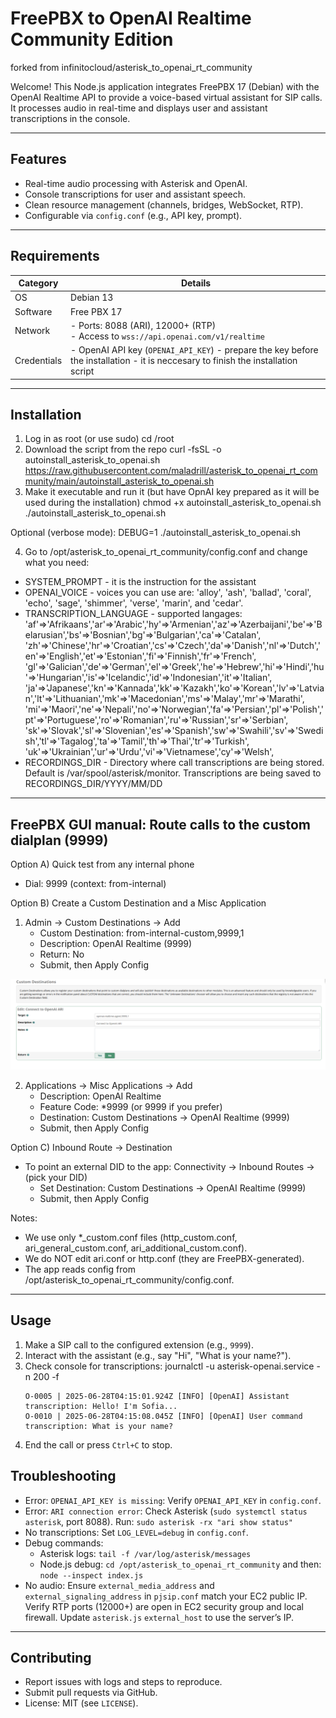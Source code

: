 # FreePBX to OpenAI Realtime Community Edition
forked from infinitocloud/asterisk_to_openai_rt_community

Welcome! This Node.js application integrates FreePBX 17 (Debian) with the OpenAI Realtime API to provide a voice-based virtual assistant for SIP calls. It processes audio in real-time and displays user and assistant transcriptions in the console. 

---

## Features
- Real-time audio processing with Asterisk and OpenAI.
- Console transcriptions for user and assistant speech.
- Clean resource management (channels, bridges, WebSocket, RTP).
- Configurable via `config.conf` (e.g., API key, prompt).

---

## Requirements
| Category      | Details                                      |
|---------------|---------------------------------------------|
| OS            | Debian 13                            |
| Software      | Free PBX 17
| Network       | - Ports: 8088 (ARI), 12000+ (RTP)<br>- Access to `wss://api.openai.com/v1/realtime` |
| Credentials   | - OpenAI API key (`OPENAI_API_KEY`) - prepare the key before the installation - it is neccesary to finish the installation script

---

## Installation
1. Log in as root (or use sudo) 
cd /root
2. Download the script from the repo
curl -fsSL -o autoinstall_asterisk_to_openai.sh https://raw.githubusercontent.com/maladrill/asterisk_to_openai_rt_community/main/autoinstall_asterisk_to_openai.sh
3. Make it executable and run it (but have OpnAI key prepared as it will be used during the installation)
chmod +x autoinstall_asterisk_to_openai.sh
./autoinstall_asterisk_to_openai.sh

Optional (verbose mode):
DEBUG=1 ./autoinstall_asterisk_to_openai.sh

4. Go to /opt/asterisk_to_openai_rt_community/config.conf and change what you need: 
- SYSTEM_PROMPT - it is the instruction for the assistant
- OPENAI_VOICE - voices you can use are: 'alloy', 'ash', 'ballad', 'coral', 'echo', 'sage', 'shimmer', 'verse', 'marin', and 'cedar'.
- TRANSCRIPTION_LANGUAGE - supported langages:  'af'=>'Afrikaans','ar'=>'Arabic','hy'=>'Armenian','az'=>'Azerbaijani','be'=>'Belarusian','bs'=>'Bosnian','bg'=>'Bulgarian','ca'=>'Catalan', 'zh'=>'Chinese','hr'=>'Croatian','cs'=>'Czech','da'=>'Danish','nl'=>'Dutch','en'=>'English','et'=>'Estonian','fi'=>'Finnish','fr'=>'French', 'gl'=>'Galician','de'=>'German','el'=>'Greek','he'=>'Hebrew','hi'=>'Hindi','hu'=>'Hungarian','is'=>'Icelandic','id'=>'Indonesian','it'=>'Italian',   'ja'=>'Japanese','kn'=>'Kannada','kk'=>'Kazakh','ko'=>'Korean','lv'=>'Latvian','lt'=>'Lithuanian','mk'=>'Macedonian','ms'=>'Malay','mr'=>'Marathi', 'mi'=>'Maori','ne'=>'Nepali','no'=>'Norwegian','fa'=>'Persian','pl'=>'Polish','pt'=>'Portuguese','ro'=>'Romanian','ru'=>'Russian','sr'=>'Serbian', 'sk'=>'Slovak','sl'=>'Slovenian','es'=>'Spanish','sw'=>'Swahili','sv'=>'Swedish','tl'=>'Tagalog','ta'=>'Tamil','th'=>'Thai','tr'=>'Turkish', 'uk'=>'Ukrainian','ur'=>'Urdu','vi'=>'Vietnamese','cy'=>'Welsh',
- RECORDINGS_DIR - Directory where call transcriptions are being stored. Default is /var/spool/asterisk/monitor. Transcriptions are being saved to RECORDINGS_DIR/YYYY/MM/DD




--------------------------------------------------------------------------------
FreePBX GUI manual: Route calls to the custom dialplan (9999)
--------------------------------------------------------------------------------

Option A) Quick test from any internal phone
  - Dial: 9999     (context: from-internal)

Option B) Create a Custom Destination and a Misc Application
  1) Admin → Custom Destinations → Add
     - Custom Destination: from-internal-custom,9999,1
     - Description: OpenAI Realtime (9999)
     - Return: No
     - Submit, then Apply Config
       
![Screenshot](https://github.com/maladrill/asterisk_to_openai_rt_community/blob/main/custom_destinations.png)

  2) Applications → Misc Applications → Add
     - Description: OpenAI Realtime
     - Feature Code: *9999   (or 9999 if you prefer)
     - Destination: Custom Destinations → OpenAI Realtime (9999)
     - Submit, then Apply Config

Option C) Inbound Route → Destination
  - To point an external DID to the app:
    Connectivity → Inbound Routes → (pick your DID)
    - Set Destination: Custom Destinations → OpenAI Realtime (9999)
    - Submit, then Apply Config

Notes:
  - We use only *_custom.conf files (http_custom.conf, ari_general_custom.conf, ari_additional_custom.conf).
  - We do NOT edit ari.conf or http.conf (they are FreePBX-generated).
  - The app reads config from /opt/asterisk_to_openai_rt_community/config.conf.
--------------------------------------------------------------------------------

## Usage
1. Make a SIP call to the configured extension (e.g., `9999`).
2. Interact with the assistant (e.g., say "Hi", "What is your name?").
3. Check console for transcriptions:
   journalctl -u asterisk-openai.service -n 200 -f
   ```
   O-0005 | 2025-06-28T04:15:01.924Z [INFO] [OpenAI] Assistant transcription: Hello! I'm Sofia...
   O-0010 | 2025-06-28T04:15:08.045Z [INFO] [OpenAI] User command transcription: What is your name?
   ```
4. End the call or press `Ctrl+C` to stop.

## Troubleshooting
- Error: `OPENAI_API_KEY is missing`: Verify `OPENAI_API_KEY` in `config.conf`.
- Error: `ARI connection error`: Check Asterisk (`sudo systemctl status asterisk`, port 8088). Run: `sudo asterisk -rx "ari show status"`
- No transcriptions: Set `LOG_LEVEL=debug` in `config.conf`.
- Debug commands:
  - Asterisk logs: `tail -f /var/log/asterisk/messages`
  - Node.js debug: `cd /opt/asterisk_to_openai_rt_community` and then: `node --inspect index.js`
- No audio: Ensure `external_media_address` and `external_signaling_address` in `pjsip.conf` match your EC2 public IP. Verify RTP ports (12000+) are open in EC2 security group and local firewall. Update `asterisk.js` `external_host` to use the server’s IP.

---

## Contributing
- Report issues with logs and steps to reproduce.
- Submit pull requests via GitHub.
- License: MIT (see `LICENSE`).

